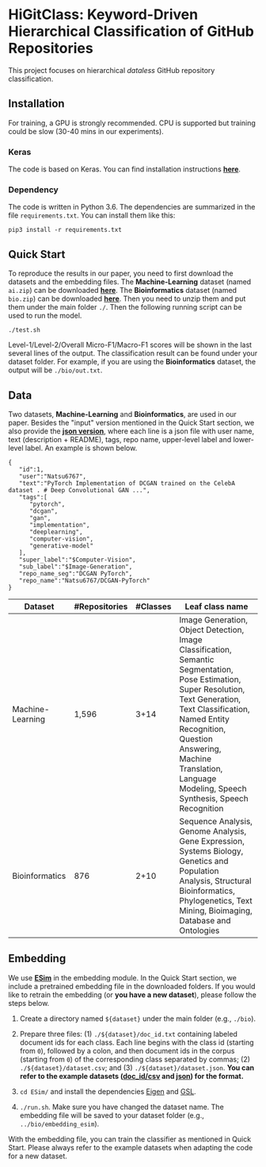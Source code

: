 # HiGitClass: Keyword-Driven Hierarchical Classification of GitHub Repositories
This project focuses on hierarchical _dataless_ GitHub repository classification.

## Installation
For training, a GPU is strongly recommended. CPU is supported but training could be slow (30-40 mins in our experiments).

### Keras
The code is based on Keras. You can find installation instructions [**here**](https://keras.io/#installation).

### Dependency
The code is written in Python 3.6. The dependencies are summarized in the file ```requirements.txt```. You can install them like this:

```
pip3 install -r requirements.txt
```

## Quick Start
To reproduce the results in our paper, you need to first download the datasets and the embedding files. The **Machine-Learning** dataset (named ```ai.zip```) can be downloaded [**here**](https://drive.google.com/file/d/1vyoSzsL3KwmRKd7mDpdWaCzcUVADdYHW/view?usp=sharing). The **Bioinformatics** dataset (named ```bio.zip```) can be downloaded [**here**](https://drive.google.com/file/d/1PpikOHSWQ61lO0sDsBnijwj56lOtmVlR/view?usp=sharing). Then you need to unzip them and put them under the main folder ```./```. Then the following running script can be used to run the model.

```
./test.sh
```

Level-1/Level-2/Overall Micro-F1/Macro-F1 scores will be shown in the last several lines of the output. The classification result can be found under your dataset folder. For example, if you are using the **Bioinformatics** dataset, the output will be ```./bio/out.txt```.

## Data
Two datasets, **Machine-Learning** and **Bioinformatics**, are used in our paper. Besides the "input" version mentioned in the Quick Start section, we also provide the [**json version**](https://drive.google.com/file/d/1C7V9Ww-ZaoWqaHdNR_fryXfEmZEowYXK/view?usp=sharing), where each line is a json file with user name, text (description + README), tags, repo name, upper-level label and lower-level label. An example is shown below.

```
{  
   "id":1,
   "user":"Natsu6767",
   "text":"PyTorch Implementation of DCGAN trained on the CelebA dataset . # Deep Convolutional GAN ...",
   "tags":[  
      "pytorch",
      "dcgan",
      "gan",
      "implementation",
      "deeplearning",
      "computer-vision",
      "generative-model"
   ],
   "super_label":"$Computer-Vision",
   "sub_label":"$Image-Generation",
   "repo_name_seg":"DCGAN PyTorch",
   "repo_name":"Natsu6767/DCGAN-PyTorch"
}
```

|Dataset | #Repositories | #Classes | Leaf class name| 
| ------------- |-------------| -----| ---------- |
| Machine-Learning | 1,596 | 3+14 | Image Generation, Object Detection, Image Classification, Semantic Segmentation, Pose Estimation,  Super Resolution, Text Generation, Text Classification, Named Entity Recognition, Question Answering, Machine Translation, Language Modeling, Speech Synthesis, Speech Recognition|
| Bioinformatics | 876 | 2+10 | Sequence Analysis, Genome Analysis, Gene Expression, Systems Biology, Genetics and Population Analysis, Structural Bioinformatics, Phylogenetics, Text Mining, Bioimaging, Database and Ontologies|

## Embedding
We use [**ESim**](https://github.com/shangjingbo1226/ESim) in the embedding module. In the Quick Start section, we include a pretrained embedding file in the downloaded folders. If you would like to retrain the embedding (or **you have a new dataset**), please follow the steps below.

1. Create a directory named ```${dataset}``` under the main folder (e.g., ```./bio```).

2. Prepare three files: (1) ```./${dataset}/doc_id.txt``` containing labeled document ids for each class. Each line begins with the class id (starting from ```0```), followed by a colon, and then document ids in the corpus (starting from ```0```) of the corresponding class separated by commas; (2) ```./${dataset}/dataset.csv```; and (3) ```./${dataset}/dataset.json```. **You can refer to the example datasets ([doc_id/csv](https://drive.google.com/file/d/1rtbkQOdb6stFNvQk_Iossenr7kqYQjr4/view?usp=sharing) and [json](https://drive.google.com/file/d/16ebzkNkS4m3NBjAkpSO3XBkFpAzu-RJb/view?usp=sharing)) for the format.**

3. ```cd ESim/``` and install the dependencies [Eigen](http://eigen.tuxfamily.org/index.php?title=Main_Page) and [GSL](https://www.gnu.org/software/gsl/).

4. ```./run.sh```. Make sure you have changed the dataset name. The embedding file will be saved to your dataset folder (e.g., ```../bio/embedding_esim```).

With the embedding file, you can train the classifier as mentioned in Quick Start.
Please always refer to the example datasets when adapting the code for a new dataset.

